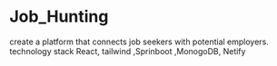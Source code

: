 # Job_Hunting
create a platform that connects job seekers with potential employers. technology stack React, tailwind ,Sprinboot ,MonogoDB, Netify
